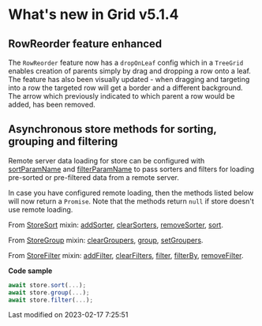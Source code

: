 # What's new in Grid v5.1.4

## RowReorder feature enhanced

The `RowReorder` feature now has a `dropOnLeaf` config which in a `TreeGrid` enables creation of parents simply by
drag and dropping a row onto a leaf. The feature has also been visually updated - when dragging and targeting into a row
the targeted row will get a border and a different background. The arrow which previously indicated to which parent a
row would be added, has been removed.

## Asynchronous store methods for sorting, grouping and filtering

Remote server data loading for store can be configured with [sortParamName](#Core/data/AjaxStore#config-sortParamName) 
and [filterParamName](#Core/data/AjaxStore#config-filterParamName) to pass sorters and filters for loading pre-sorted or
pre-filtered data from a remote server.

In case you have configured remote loading, then the methods listed below will now return a `Promise`.
Note that the methods return `null` if store doesn't use remote loading.

From [StoreSort](#Core/data/mixin/StoreSort) mixin:
[addSorter](#Core/data/mixin/StoreSort#function-addSorter),
[clearSorters](#Core/data/mixin/StoreSort#function-clearSorters),
[removeSorter](#Core/data/mixin/StoreSort#function-removeSorter),
[sort](#Core/data/mixin/StoreSort#function-sort).

From [StoreGroup](#Core/data/mixin/StoreGroup) mixin:
[clearGroupers](#Core/data/mixin/StoreGroup#function-clearGroupers),
[group](#Core/data/mixin/StoreGroup#function-group),
[setGroupers](#Core/data/mixin/StoreGroup#function-setGroupers).

From [StoreFilter](#Core/data/mixin/StoreFilter) mixin:
[addFilter](#Core/data/mixin/StoreFilter#function-addFilter),
[clearFilters](#Core/data/mixin/StoreFilter#function-clearFilters),
[filter](#Core/data/mixin/StoreFilter#function-filter),
[filterBy](#Core/data/mixin/StoreFilter#function-filterBy),
[removeFilter](#Core/data/mixin/StoreFilter#function-removeFilter).

**Code sample**

```javascript
await store.sort(...);
await store.group(...);
await store.filter(...);
```


<p class="last-modified">Last modified on 2023-02-17 7:25:51</p>